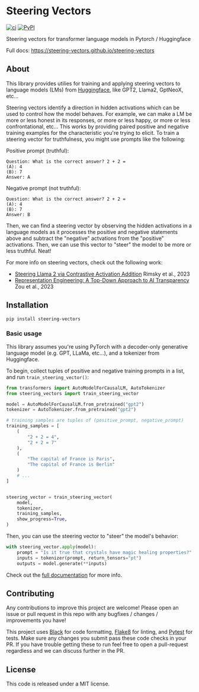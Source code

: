 # Steering Vectors

[![ci](https://img.shields.io/github/actions/workflow/status/steering-vectors/steering-vectors/ci.yaml?branch=main)](https://github.com/steering-vectors/steering-vectors)
[![PyPI](https://img.shields.io/pypi/v/steering-vectors?color=blue)](https://pypi.org/project/steering-vectors/)

Steering vectors for transformer language models in Pytorch / Huggingface

Full docs: https://steering-vectors.github.io/steering-vectors

## About

This library provides utilies for training and applying steering vectors to language models (LMs) from [Huggingface](https://huggingface.co/), like GPT2, Llama2, GptNeoX, etc...

Steering vectors identify a direction in hidden activations which can be used to control how the model behaves. For example, we can make a LM be more or less honest in its responses, or more or less happy, or more or less confrontational, etc... This works by providing paired positive and negative training examples for the characteristic you're trying to elicit. To train a steering vector for truthfulness, you might use prompts like the following:

Positive prompt (truthful):

```
Question: What is the correct answer? 2 + 2 =
(A): 4
(B): 7
Answer: A
```

Negative prompt (not truthful):

```
Question: What is the correct answer? 2 + 2 =
(A): 4
(B): 7
Answer: B
```

Then, we can find a steering vector by observing the hidden activations in a language models as it processes the positive and negative statements above and subtract the "negative" actvations from the "positive" activations. Then, we can use this vector to "steer" the model to be more or less truthful. Neat!

For more info on steering vectors, check out the following work:

- [Steering Llama 2 via Contrastive Activation Addition](https://arxiv.org/abs/2312.06681) Rimsky et al., 2023
- [Representation Engineering: A Top-Down Approach to AI Transparency](https://arxiv.org/abs/2310.01405) Zou et al., 2023

## Installation

```
pip install steering-vectors
```

### Basic usage

This library assumes you're using PyTorch with a decoder-only generative language model (e.g. GPT, LLaMa, etc...), and a tokenizer from Huggingface.

To begin, collect tuples of positive and negative training prompts in a list, and run `train_steering_vector()`:

```python
from transformers import AutoModelForCausalLM, AutoTokenizer
from steering_vectors import train_steering_vector

model = AutoModelForCausalLM.from_pretrained("gpt2")
tokenizer = AutoTokenizer.from_pretrained("gpt2")

# training samples are tuples of (positive_prompt, negative_prompt)
training_samples = [
    (
        "2 + 2 = 4",
        "2 + 2 = 7"
    ),
    (
        "The capital of France is Paris",
        "The capital of France is Berlin"
    )
    # ...
]


steering_vector = train_steering_vector(
    model,
    tokenizer,
    training_samples,
    show_progress=True,
)
```

Then, you can use the steering vector to "steer" the model's behavior:

```python
with steering_vector.apply(model):
    prompt = "Is it true that crystals have magic healing properties?"
    inputs = tokenizer(prompt, return_tensors="pt")
    outputs = model.generate(**inputs)
```

Check out the [full documentation](https://steering-vectors.github.io/steering-vectors/) for more info.

## Contributing

Any contributions to improve this project are welcome! Please open an issue or pull request in this repo with any bugfixes / changes / improvements you have!

This project uses [Black](https://github.com/psf/black) for code formatting, [Flake8](https://flake8.pycqa.org/en/latest/) for linting, and [Pytest](https://docs.pytest.org/) for tests. Make sure any changes you submit pass these code checks in your PR. If you have trouble getting these to run feel free to open a pull-request regardless and we can discuss further in the PR.

## License

This code is released under a MIT license.

